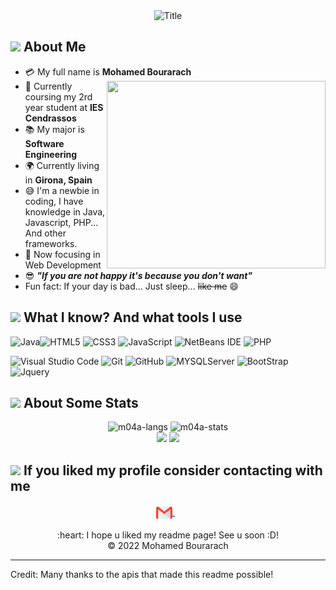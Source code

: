 
<div align="center">
  <img src="https://readme-typing-svg.herokuapp.com?color=%23F70E00&size=40&width=700&height=100&lines=Hello!!+My+name+is+%5B*Encrypted*%5D;Decrypting...;Mohamed++%5E.%5E+You+can+call+me+Moha!+;I+hope+you+like+my+profile+" alt="Title"></img>
</div>


## <img src="https://raw.githubusercontent.com/nixin72/nixin72/master/wave.gif" width="50px"></img> About Me

- :credit_card: My full name is **Mohamed Bourarach** <img src="https://user-images.githubusercontent.com/74925932/147153187-233508a4-512e-48d0-afa7-e2f0503605d5.gif" width="350" height="300" align="right"/>
- :school: Currently coursing my 2rd year student at **IES Cendrassos**
- :books: My major is **Software Engineering**
- :earth_africa: Currently living in **Girona, Spain**
- :sweat_smile: I'm a newbie in coding, I have knowledge in Java, Javascript, PHP... And other frameworks.
- :dart: Now focusing in Web Development
- :sunglasses: ***"If you are not happy it's because you don't want"*** 
- Fun fact: If your day is bad... Just sleep...  <s>like me</s> :smile:

## <img src="https://media2.giphy.com/media/QssGEmpkyEOhBCb7e1/giphy.gif?cid=ecf05e47a0n3gi1bfqntqmob8g9aid1oyj2wr3ds3mg700bl&rid=giphy.gif" width="50px"> What I know? And what tools I use
![Java](https://img.shields.io/badge/java-%23ED8B00.svg?style=for-the-badge&logo=java&logoColor=white)![HTML5](https://img.shields.io/badge/html5-%23E34F26.svg?style=for-the-badge&logo=html5&logoColor=white) ![CSS3](https://img.shields.io/badge/css3-%231572B6.svg?style=for-the-badge&logo=css3&logoColor=white) ![JavaScript](https://img.shields.io/badge/javascript-%23323330.svg?style=for-the-badge&logo=javascript&logoColor=%23F7DF1E) ![NetBeans IDE](https://img.shields.io/badge/NetBeansIDE-1B6AC6.svg?style=for-the-badge&logo=apache-netbeans-ide&logoColor=white)  ![PHP](https://img.shields.io/badge/php-1B6A86.svg?style=for-the-badge&logo=php&logoColor=white)

![Visual Studio Code](https://img.shields.io/badge/Visual%20Studio%20Code-0078d7.svg?style=for-the-badge&logo=visual-studio-code&logoColor=white) ![Git](https://img.shields.io/badge/git-%23F05033.svg?style=for-the-badge&logo=git&logoColor=white) ![GitHub](https://img.shields.io/badge/github-%23121011.svg?style=for-the-badge&logo=github&logoColor=white) ![MYSQLServer](https://img.shields.io/badge/MysqlServer-CC2927?style=for-the-badge&logo=microsoft%20sql%20server&logoColor=white) ![BootStrap](https://img.shields.io/badge/bootstrap-1B6AFF.svg?style=for-the-badge&logo=bootstrap&logoColor=white) ![Jquery](https://img.shields.io/badge/Jquery-183252.svg?style=for-the-badge&logo=jquery&logoColor=yellow)

## <img src="https://media0.giphy.com/media/cNZqrH5IzOG0xrlWks/giphy.gif?cid=ecf05e47map255q427en9uprqc1sb0unjq5k4fnqg5pmhhs4&rid=giphy.gif&ct=s" width="50px"> About Some Stats
<div align="center">
<img height="150em" src="https://github-readme-stats.vercel.app/api/top-langs/?username=m04a&layout=compact&show_icon=true&theme=algolia" alt="m04a-langs"/>
<img height="150em" src="https://github-readme-stats.vercel.app/api/?username=m04a&layout=compact&show_icon=true&theme=algolia" alt="m04a-stats"/>
</div>
<div align="center">
  <img src="http://github-readme-streak-stats.herokuapp.com?user=m04a&theme=algolia&background=0d1117&hide_border=true" />
  <img src="https://activity-graph.herokuapp.com/graph?username=m04a&theme=react-dark"/>
</div>

## <img src='https://raw.githubusercontent.com/ShahriarShafin/ShahriarShafin/main/Assets/handshake.gif' width="80px"> If you liked my profile consider contacting with me
<p align="center">
  <a href="mailto:mohamedbourarach@gmail.com" >
    <img align="center" alt="m04a | Gmail" width="26px" src="https://github.com/SatYu26/SatYu26/blob/master/Assets/Gmail.svg" />
  </a> &nbsp;&nbsp;

<p> 

<div align="center">
  :heart: I hope u liked my readme page! See u soon :D!
 <br/>
  &copy; 2022 Mohamed Bourarach
</div>

------

Credit: Many thanks to the apis that made this readme possible!

